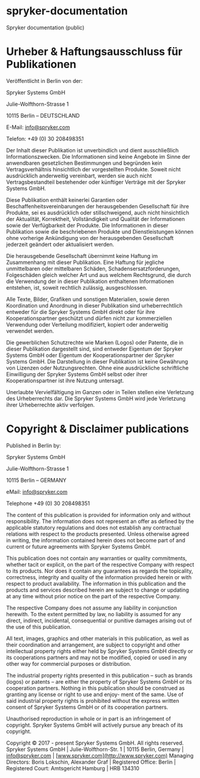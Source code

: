# spryker-documentation
Spryker documentation (public)
# Urheber &amp; Haftungsausschluss für Publikationen

Veröffentlicht in Berlin von der:

Spryker Systems GmbH

Julie-Wolfthorn-Strasse 1

10115 Berlin – DEUTSCHLAND

E-Mail: [info@spryker.com](mailto:info@spryker.com)

Telefon: +49 (0) 30 208498351

Der Inhalt dieser Publikation ist unverbindlich und dient ausschließlich Informationszwecken. Die Informationen sind keine Angebote im Sinne der anwendbaren gesetzlichen Bestimmungen und begründen kein Vertragsverhältnis hinsichtlich der vorgestellten Produkte. Soweit nicht ausdrücklich anderweitig vereinbart, werden sie auch nicht Vertragsbestandteil bestehender oder künftiger Verträge mit der Spryker Systems GmbH.

Diese Publikation enthält keinerlei Garantien oder Beschaffenheitsvereinbarungen der herausgebenden Gesellschaft für ihre Produkte, sei es ausdrücklich oder stillschweigend, auch nicht hinsichtlich der Aktualität, Korrektheit, Vollständigkeit und Qualität der Informationen sowie der Verfügbarkeit der Produkte. Die Informationen in dieser Publikation sowie die beschriebenen Produkte und Dienstleistungen können ohne vorherige Ankündigung von der herausgebenden Gesellschaft jederzeit geändert oder aktualisiert werden.

Die herausgebende Gesellschaft übernimmt keine Haftung im Zusammenhang mit dieser Publikation. Eine Haftung für jegliche unmittelbaren oder mittelbaren Schäden, Schadensersatzforderungen, Folgeschäden gleich welcher Art und aus welchem Rechtsgrund, die durch die Verwendung der in dieser Publikation enthaltenen Informationen entstehen, ist, soweit rechtlich zulässig, ausgeschlossen.

Alle Texte, Bilder, Grafiken und sonstigen Materialien, sowie deren Koordination und Anordnung in dieser Publikation sind urheberrechtlich entweder für die Spryker Systems GmbH direkt oder für ihre Kooperationspartner geschützt und dürfen nicht zur kommerziellen Verwendung oder Verteilung modifiziert, kopiert oder anderweitig verwendet werden.

Die gewerblichen Schutzrechte wie Marken (Logos) oder Patente, die in dieser Publikation dargestellt sind, sind entweder Eigentum der Spryker Systems GmbH oder Eigentum der Kooperationspartner der Spryker Systems GmbH. Die Darstellung in dieser Publikation ist keine Gewährung von Lizenzen oder Nutzungsrechten. Ohne eine ausdrückliche schriftliche Einwilligung der Spryker Systems GmbH selbst oder ihrer Kooperationspartner ist ihre Nutzung untersagt.

Unerlaubte Vervielfältigung im Ganzen oder in Teilen stellen eine Verletzung des Urheberrechts dar. Die Spryker Systems GmbH wird jede Verletzung ihrer Urheberrechte aktiv verfolgen.

# Copyright &amp; Disclaimer publications

Published in Berlin by:

Spryker Systems GmbH

Julie-Wolfthorn-Strasse 1

10115 Berlin – GERMANY

eMail: [info@spryker.com](mailto:info@spryker.com)

Telephone +49 (0) 30 208498351

The content of this publication is provided for information only and without responsibility. The information does not represent an offer as defined by the applicable statutory regulations and does not establish any contractual relations with respect to the products presented. Unless otherwise agreed in writing, the information contained herein does not become part of and current or future agreements with Spryker Systems GmbH.

This publication does not contain any warranties or quality commitments, whether tacit or explicit, on the part of the respective Company with respect to its products. Nor does it contain any guarantees as regards the topicality, correctness, integrity and quality of the information provided herein or with respect to product availability. The information in this publication and the products and services described herein are subject to change or updating at any time without prior notice on the part of the respective Company.

The respective Company does not assume any liability in conjunction herewith. To the extent permitted by law, no liability is assumed for any direct, indirect, incidental, consequential or punitive damages arising out of the use of this publication.

All text, images, graphics and other materials in this publication, as well as their coordination and arrangement, are subject to copyright and other intellectual property rights either held by Spryker Systems GmbH directly or its cooperations partners and may not be modified, copied or used in any other way for commercial purposes or distribution.

The industrial property rights presented in this publication
– such as brands (logos) or patents – are either the property of Spryker Systems GmbH or its cooperation partners. Nothing in this publication should be construed as granting any license or right to use and enjoy- ment of the same. Use of said industrial property rights is prohibited without the express written consent of Spryker Systems GmbH or of its cooperation partners.

Unauthorised reproduction in whole or in part is an infringement of copyright. Spryker Systems GmbH will actively pursue any breach of its copyright.

Copyright © 2017 - present Spryker Systems GmbH. All rights reserved.
Spryker Systems GmbH | Julie-Wolfthorn-Str. 1 | 10115 Berlin, Germany | info@spryker.com | [www.spryker.com](http://www.spryker.com)
Managing Directors: Boris Lokschin, Alexander Graf | Registered Office: Berlin | Registered Court: Amtsgericht Hamburg | HRB 134310
